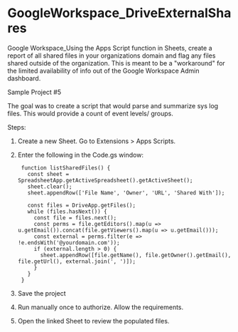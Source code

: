 # GoogleWorkspace_DriveExternalShares
Google Workspace_Using the Apps Script function in Sheets, create a report of all shared files in your organizations domain and flag any files shared outside of the organization. This is meant to be a "workaround" for the limited availability of info out of the Google Workspace Admin dashboard.

Sample Project #5

The goal was to create a script that would parse and summarize sys log files. This would provide a count of event levels/ groups.

Steps:

1. Create a new Sheet. Go to Extensions > Apps Scripts.
2. Enter the following in the Code.gs window:

        function listSharedFiles() {
          const sheet = SpreadsheetApp.getActiveSpreadsheet().getActiveSheet();
          sheet.clear();
          sheet.appendRow(['File Name', 'Owner', 'URL', 'Shared With']);
   
          const files = DriveApp.getFiles();
          while (files.hasNext()) {
            const file = files.next();
            const perms = file.getEditors().map(u => u.getEmail()).concat(file.getViewers().map(u => u.getEmail()));
            const external = perms.filter(e => !e.endsWith('@yourdomain.com'));
            if (external.length > 0) {
              sheet.appendRow([file.getName(), file.getOwner().getEmail(), file.getUrl(), external.join(', ')]);
            }
          }
        }

4. Save the project
5. Run manually once to authorize. Allow the requirements.
6. Open the linked Sheet to review the populated files.
